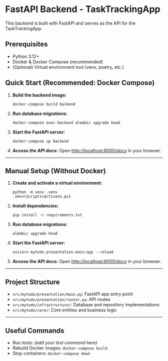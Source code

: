 # FastAPI Backend - TaskTrackingApp

This backend is built with FastAPI and serves as the API for the TaskTrackingApp.

## Prerequisites
- Python 3.12+
- Docker & Docker Compose (recommended)
- (Optional) Virtual environment tool (venv, poetry, etc.)

## Quick Start (Recommended: Docker Compose)

1. **Build the backend image:**
   ```pwsh
   docker-compose build backend
   ```

2. **Run database migrations:**
   ```pwsh
   docker-compose exec backend alembic upgrade head
   ```

3. **Start the FastAPI server:**
   ```pwsh
   docker-compose up backend
   ```

4. **Access the API docs:**
   Open [http://localhost:8000/docs](http://localhost:8000/docs) in your browser.

---

## Manual Setup (Without Docker)

1. **Create and activate a virtual environment:**
   ```pwsh
   python -m venv .venv
   .venv\Scripts\Activate.ps1
   ```

2. **Install dependencies:**
   ```pwsh
   pip install -r requirements.txt
   ```

3. **Run database migrations:**
   ```pwsh
   alembic upgrade head
   ```

4. **Start the FastAPI server:**
   ```pwsh
   uvicorn mytodo.presentation.main:app --reload
   ```

5. **Access the API docs:**
   Open [http://localhost:8000/docs](http://localhost:8000/docs) in your browser.

---

## Project Structure
- `src/mytodo/presentation/main.py`: FastAPI app entry point
- `src/mytodo/presentation/router.py`: API routes
- `src/mytodo/infrastructure/`: Database and repository implementations
- `src/mytodo/core/`: Core entities and business logic

---

## Useful Commands
- Run tests: *(add your test command here)*
- Rebuild Docker images: `docker-compose build`
- Stop containers: `docker-compose down`
